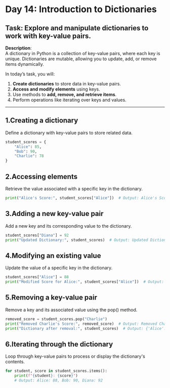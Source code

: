 # Day 14: Introduction to Dictionaries 

## **Task**: Explore and manipulate dictionaries to work with key-value pairs.  

**Description**:  
A dictionary in Python is a collection of key-value pairs, where each key is unique. Dictionaries are mutable, allowing you to update, add, or remove items dynamically.  

In today’s task, you will:  
1. **Create dictionaries** to store data in key-value pairs.  
2. **Access and modify elements** using keys.  
3. Use methods to **add, remove, and retrieve items**.  
4. Perform operations like iterating over keys and values.  

---

##  1.Creating a dictionary
Define a dictionary with key-value pairs to store related data.
```python
student_scores = {
    "Alice": 85,
    "Bob": 90,
    "Charlie": 78
}
```
##  2.Accessing elements
Retrieve the value associated with a specific key in the dictionary.
```python
print("Alice's Score:", student_scores["Alice"])  # Output: Alice's Score: 85
```
##  3.Adding a new key-value pair
Add a new key and its corresponding value to the dictionary.
```python
student_scores["Diana"] = 92
print("Updated Dictionary:", student_scores)  # Output: Updated Dictionary: {'Alice': 85, 'Bob': 90, 'Charlie': 78, 'Diana': 92}
```
##  4.Modifying an existing value
Update the value of a specific key in the dictionary.
```python
student_scores["Alice"] = 88
print("Modified Score for Alice:", student_scores["Alice"])  # Output: Modified Score for Alice: 88
```
##  5.Removing a key-value pair
Remove a key and its associated value using the pop() method.
```python
removed_score = student_scores.pop("Charlie")
print("Removed Charlie's Score:", removed_score)  # Output: Removed Charlie's Score: 78
print("Dictionary after removal:", student_scores)  # Output: {'Alice': 88, 'Bob': 90, 'Diana': 92}
```
##  6.Iterating through the dictionary
Loop through key-value pairs to process or display the dictionary's contents.
```python
for student, score in student_scores.items():
    print(f"{student}: {score}")
    # Output: Alice: 88, Bob: 90, Diana: 92
```
